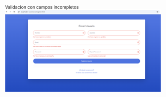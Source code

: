Validacion con campos incompletos 
[![Validacion de campos incompletos](https://github.com/OscarERDuran/programing-internet/blob/main/avances/validacion.png)](https://startbootstrap.github.io/startbootstrap-sb-admin-2/)
